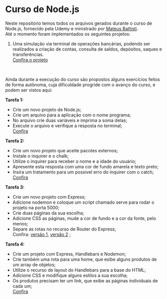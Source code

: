 # Curso de Node.js 


Neste repositório temos todos os arquivos gerados durante o curso de Node.js, fornecido pela Udemy e ministrado por [Mateus Battisti](https://github.com/matheusbattisti). <br>
Até o momento foram implementados os seguintes projetos:

1. Uma simulação via terminal de operações bancárias, podendo ser realizados a criação de contas, consulta de saldos, depósitos, saques e transferências. <br>
 <a href="https://github.com/andersonalbuqq/Curso-de-Node.js/tree/main/5_ACCOUNTS" target="_blank"> Confira o projeto</a>


<br>

Ainda durante a execução do curso são propostos alguns exercícios feitos de forma autônoma, cuja dificuldade progride com o avanço do curso, e podem ser vistos aqui:<br>

**Tarefa 1:** <br>
* Crie um novo projeto de Node.js;
* Crie um arquivo para a aplicação com o nome programa;
* No arquivo crie duas variáveis e imprima a soma delas;
* Execute o arquivo e verifique a resposta no terminal;<br>
[Confira](https://github.com/andersonalbuqq/Curso-de-Node.js/tree/main/1_INTRO/3_tarefa_01)<br>

**Tarefa 2:** <br>
* Crie um novo projeto que aceite pacotes externos;
* Instale o inquirer e o chalk;
* Utilize o inquirer para receber o nome e a idade do usuário;
* Apresente esta resposta com uma cor de fundo amarela e texto preto;
* Insira um tratamento para um possível erro do inquirer com o catch;<br>
[Confira](https://github.com/andersonalbuqq/Curso-de-Node.js/tree/main/2_FUNDAMENTOS/15_tarefa_02) <br>

**Tarefa 3:** <br>
* Crie um novo projeto com Express;
* Adicione nodemon e coloque um script chamado serve para rodar o projeto na porta 5000;
* Crie duas páginas da sua escolha;
* Adicione CSS as páginas, mude a cor de fundo e a cor da fonte, pelo menos;
* Separe as rotas no recurso de Router do Express;<br>
Confira: [versão 1](https://github.com/andersonalbuqq/Curso-de-Node.js/tree/main/6_EXPRESS/11_tarefa_03), 
[versão 2](https://github.com/andersonalbuqq/Curso-de-Node.js/tree/main/6_EXPRESS/12_tarefa_03) ;<br>

**Tarefa 4:**<br>
* Crie um projeto com Express, Handlebars e Nodemon;
* Crie também uma rota para uma home, que exibe alguns produtos de um array de objetos;
* Utilize o recurso de layout do Handlebars para a base do HTML;
* Adicione CSS e modifique alguns estilos a sua escolha;
* Os produtos precisam ter um link, que exibe as páginas individuais de cada um;<br>
[Confira](https://github.com/andersonalbuqq/Curso-de-Node.js/tree/main/7_TEMPLATE_ENGINE/10_tarefa_04)<br>